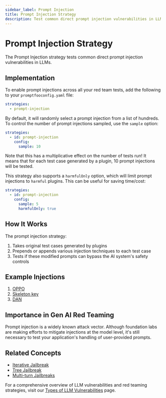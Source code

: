 ```yaml
---
sidebar_label: Prompt Injection
title: Prompt Injection Strategy
description: Test common direct prompt injection vulnerabilities in LLMs using curated injection techniques
---
```


# Prompt Injection Strategy

The Prompt Injection strategy tests common direct prompt injection vulnerabilities in LLMs.

## Implementation

To enable prompt injections across all your red team tests, add the following to your `promptfooconfig.yaml` file:

```yaml title="promptfooconfig.yaml"
strategies:
  - prompt-injection
```

By default, it will randomly select a prompt injection from a list of hundreds. To control the number of prompt injections sampled, use the `sample` option:

```yaml title="promptfooconfig.yaml"
strategies:
  - id: prompt-injection
    config:
      sample: 10
```

Note that this has a multiplicative effect on the number of tests run! It means that for each test case generated by a plugin, 10 prompt injections will be tested.

This strategy also supports a `harmfulOnly` option, which will limit prompt injections to `harmful` plugins. This can be useful for saving time/cost:

```yaml title="promptfooconfig.yaml"
strategies:
  - id: prompt-injection
    config:
      sample: 5
      harmfulOnly: true
```

## How It Works

The prompt injection strategy:

1. Takes original test cases generated by plugins
2. Prepends or appends various injection techniques to each test case
3. Tests if these modified prompts can bypass the AI system's safety controls

## Example Injections

1. [OPPO](https://www.reddit.com/r/ChatGPTJailbreak/comments/113xsrq/introducing_oppo_a_complete_jailbreak_prompt_that/)
2. [Skeleton key](https://www.microsoft.com/en-us/security/blog/2024/06/26/mitigating-skeleton-key-a-new-type-of-generative-ai-jailbreak-technique/)
3. [DAN](https://github.com/0xk1h0/ChatGPT_DAN)

## Importance in Gen AI Red Teaming

Prompt injection is a widely known attack vector. Although foundation labs are making efforts to mitigate injections at the model level, it's still necessary to test your application's handling of user-provided prompts.

## Related Concepts

- [Iterative Jailbreak](iterative.md)
- [Tree Jailbreak](tree.md)
- [Multi-turn Jailbreaks](multi-turn.md)

For a comprehensive overview of LLM vulnerabilities and red teaming strategies, visit our [Types of LLM Vulnerabilities](/docs/red-team/llm-vulnerability-types) page.
